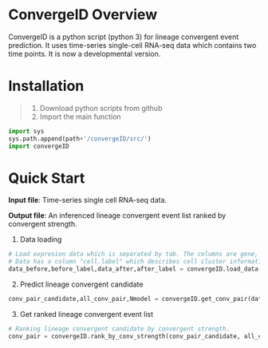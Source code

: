 # ConvergeID Overview
ConvergeID is a python script (python 3) for lineage convergent event prediction. It uses time-series single-cell RNA-seq data which contains two time points. It is now a developmental version.

# Installation
> 1. Download python scripts from github
> 2. Import the main function

```python
import sys
sys.path.append(path+'/convergeID/src/')
import convergeID
```

# Quick Start
**Input file**: Time-series single cell RNA-seq data.

**Output file**: An inferenced lineage convergent event list ranked by convergent strength.

1. Data loading
```python
# Load expresion data which is separated by tab. The columns are gene, the rows are cells.
# Data has a column "cell.label" which describes cell cluster information.
data_before,before_label,data_after,after_label = convergeID.load_data(before_path, after_path)
```

2. Predict lineage convergent candidate
```python
conv_pair_candidate,all_conv_pair,Nmodel = convergeID.get_conv_pair(data_before, before_label, data_after)
```

3. Get ranked lineage convergent event list
```python
# Ranking lineage convergent candidate by convergent strength.
conv_pair = convergeID.rank_by_conv_strength(conv_pair_candidate, all_conv_pair, after_label, Nmodel)
```



